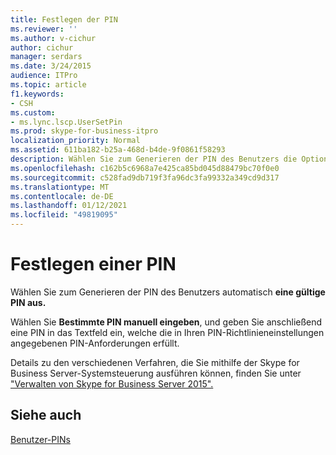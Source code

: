 ```yaml
---
title: Festlegen der PIN
ms.reviewer: ''
ms.author: v-cichur
author: cichur
manager: serdars
ms.date: 3/24/2015
audience: ITPro
ms.topic: article
f1.keywords:
- CSH
ms.custom:
- ms.lync.lscp.UserSetPin
ms.prod: skype-for-business-itpro
localization_priority: Normal
ms.assetid: 611ba182-b25a-468d-b4de-9f0861f58293
description: Wählen Sie zum Generieren der PIN des Benutzers die Option "Automatisches Generieren einer gültigen PIN" aus.
ms.openlocfilehash: c162b5c6968a7e425ca85bd045d88479bc70f0e0
ms.sourcegitcommit: c528fad9db719f3fa96dc3fa99332a349cd9d317
ms.translationtype: MT
ms.contentlocale: de-DE
ms.lasthandoff: 01/12/2021
ms.locfileid: "49819095"
---
```

# <a name="set-pin"></a>Festlegen einer PIN

Wählen Sie zum Generieren der PIN des Benutzers automatisch **eine gültige PIN aus.**

Wählen Sie **Bestimmte PIN manuell eingeben**, und geben Sie anschließend eine PIN in das Textfeld ein, welche die in Ihren PIN-Richtlinieneinstellungen angegebenen PIN-Anforderungen erfüllt.

Details zu den verschiedenen Verfahren, die Sie mithilfe der Skype for Business Server-Systemsteuerung ausführen können, finden Sie unter ["Verwalten von Skype for Business Server 2015".](../../manage/manage.md)

## <a name="see-also"></a>Siehe auch

[Benutzer-PINs](https://technet.microsoft.com/library/806a813c-bdd4-49eb-9923-0dbb03968d8a.aspx)
